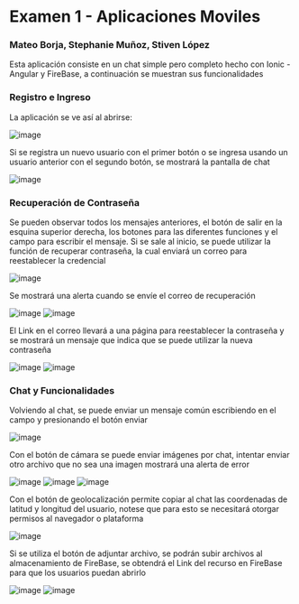 # Examen 1 - Aplicaciones Moviles
### Mateo Borja, Stephanie Muñoz, Stiven López

Esta aplicación consiste en un chat simple pero completo hecho con Ionic - Angular y FireBase, a continuación se muestran sus funcionalidades

### Registro e Ingreso

La aplicación se ve así al abrirse:

![image](https://user-images.githubusercontent.com/66144847/148621316-b00dfcd8-cd4a-4fb3-8bf1-e80d9f020485.png)

Si se registra un nuevo usuario con el primer botón o se ingresa usando un usuario anterior con el segundo botón, se mostrará la pantalla de chat

![image](https://user-images.githubusercontent.com/66144847/148621638-f054d4f1-7313-41e2-9708-4f71eaeb5187.png)

### Recuperación de Contraseña

Se pueden observar todos los mensajes anteriores, el botón de salir en la esquina superior derecha, los botones para las diferentes funciones y el campo para escribir el mensaje. Si se sale al inicio, se puede utilizar la función de recuperar contraseña, la cual enviará un correo para reestablecer la credencial

![image](https://user-images.githubusercontent.com/66144847/148621883-d26f0c1f-ecc7-4c8a-a1a6-702862f313b0.png)

Se mostrará una alerta cuando se envíe el correo de recuperación

![image](https://user-images.githubusercontent.com/66144847/148622688-c6ff36d0-602f-4594-886e-b5970a980f43.png)
![image](https://user-images.githubusercontent.com/66144847/148622702-4631e499-3667-47f9-9fa4-9655d264d329.png)

El Link en el correo llevará a una página para reestablecer la contraseña y se mostrará un mensaje que indica que se puede utilizar la nueva contraseña

![image](https://user-images.githubusercontent.com/66144847/148622809-ab445ab8-7161-4c1a-8a79-498d7c39ed2e.png)
![image](https://user-images.githubusercontent.com/66144847/148622923-ede17e98-75f4-48a5-b328-e4c81691d347.png)

### Chat y Funcionalidades

Volviendo al chat, se puede enviar un mensaje común escribiendo en el campo y presionando el botón enviar

![image](https://user-images.githubusercontent.com/66144847/148623643-079fce2f-5562-4dfa-91c3-84bb73423ccd.png)

Con el botón de cámara se puede enviar imágenes por chat, intentar enviar otro archivo que no sea una imagen mostrará una alerta de error

![image](https://user-images.githubusercontent.com/66144847/148623887-99c5481f-c13d-406a-b937-b84c36bc4351.png)
![image](https://user-images.githubusercontent.com/66144847/148623900-50694da1-640c-480e-a398-c4a92e11c78c.png)
![image](https://user-images.githubusercontent.com/66144847/148623928-6e867141-251f-4bff-af32-32906898e268.png)

Con el botón de geolocalización permite copiar al chat las coordenadas de latitud y longitud del usuario, notese que para esto se necesitará otorgar permisos al navegador o plataforma

![image](https://user-images.githubusercontent.com/66144847/148624348-b9b87fb5-0dd1-4282-8ff8-239ba9f8389a.png)

Si se utiliza el botón de adjuntar archivo, se podrán subir archivos al almacenamiento de FireBase, se obtendrá el Link del recurso en FireBase para que los usuarios puedan abrirlo

![image](https://user-images.githubusercontent.com/66144847/148624370-88cb4465-de3d-47c3-94c0-8c1c7c73be99.png)
![image](https://user-images.githubusercontent.com/66144847/148624515-53ad4d51-6a1d-4fc2-949a-58adc931c1d5.png)

